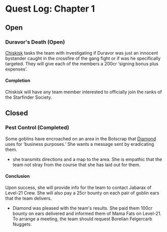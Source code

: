 # Quest Log: Chapter 1

## Open

### Duravor's Death (Open)

[Chiskisk](../KeyNPCs/chiskisk.md) tasks the team with investigating if Duravor was just an innocent bystander caught in the crossfire of the gang fight or if was he specifically targeted. They will give each of the members a 200cr ‘signing bonus plus expenses’.

#### Completion

Chiskisk will have any team member interested to officially join the ranks of the Starfinder Society.


## Closed

### Pest Control (Completed)

Some goblins have encroached on an area in the Botscrap that [Diamond](../KeyNPCs/diamond.md) uses for ‘business purposes.’ She wants a message sent by eradicating them.
- she transmits directions and a map to the area. She is empathic that the team not stray from the course that she has laid out for them.

#### Conclusion

Upon success, she will provide info for the team to contact Jabarax of Level-21 Crew. She will also pay a 25cr bounty on each pair of goblin ears that the team delivers.
- Diamond was pleased with the team's results. She paid them 100cr bounty on ears delivered and informed them of Mama Fats on Level-21. To arrange a meeting, the team should request Borelian Felgercarb Nuggets.
